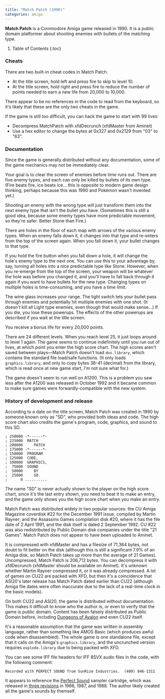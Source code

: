 ```yaml
---
title: "Match Patch (1990)"
categories: amiga
---
```


__Match Patch__ is a Commodore Amiga game released in 1990. It is a public
domain platformer about shooting enemies with bullets of the matching type.

1. Table of Contents
{:toc}

### Cheats

There are two built-in cheat codes in Match Patch.

- At the title screen, hold left and press fire to skip to level 10.
- At the title screen, hold right and press fire to reduce the number of points
  needed to earn a new life from 20,000 to 10,000.

There appear to be no references in the code to read from the keyboard, so it's
likely that these are the only two cheats in the game.

If the game is still too difficult, you can hack the game to start with 99 lives:

- Decompress MatchPatch with xfdDecrunch (xfdMaster from Aminet)
- Use a hex editor to change the bytes at 0x327 and 0x2129 from "03" to "63".

### Documentation

Since the game is generally distributed without any documentation, some of the
game mechanics may not be immediately clear.

Your goal is to clear the screen of enemies before time runs out. There are five
enemy types, and each can only be killed by bullets of its own type. (Fire beats
fire, ice beats ice... this is opposite to modern game design thinking, perhaps
because this was 1990 and Pok&eacute;mon wasn't invented yet.)

Shooting an enemy with the wrong type will just transform them into the next
enemy type that isn't the bullet you have. (Sometimes this is still a good idea,
because some enemy types have more predictable movement, so they're safer.
Better Stone than Fire.)

There are holes in the floor of each map with arrows of the various enemy types.
When an enemy falls down it, it changes into that type and re-enters from the
top of the screen again. When you fall down it, your bullet changes to that
type.

If you hold the fire button when you fall down a hole, it will change the hole's
enemy type to the next one. You can use this to your advantage by, say, turning
all holes into a nice predictable type like Stone. However, when you re-emerge
from the top of the screen, your weapon will be whatever the hole was before you
changed it, and you'll have to fall back through it again if you want to have
bullets for the new type. Changing types on multiple holes is time-consuming,
and you have a time limit.

The wine glass increases your range. The light switch lets your bullet pass
through enemies and potentially hit multiple enemies with one shot. (It doesn't
kill all Light type enemies, even though that would make sense...) If you die,
you lose these powerups. The effects of the other powerups are described if you
wait at the title screen.

You receive a bonus life for every 20,000 points.

There are 24 different levels. When you reach level 25, it just loops around to
level 1 again. The game seems to continue indefinitely until you run out of
lives, at which point you enter the high score chart. The high scores aren't
saved between plays&mdash;Match Patch doesn't load `dos.library`, which contains
the standard file load/safe functions. (It only loads `graphics.library`, and
only to copy bytes 38-41 (decimal) from the library, which is read once at new
game start, I'm not sure what for.)

The game doesn't seem to run well on A1200. This is a problem you saw less after
the A1200 was released in October 1992 and it became common to make sure games
were forwardly-compatible with the new system.

### History of development and release

According to a date on the title screen, Match Patch was created in 1990 by
someone known only as "SD", who provided both ideas and code. The high score
chart also credits the game's program, code, graphics, and sound to this SD.

    ; 250000 -*------*-
    ; 225000  MATCH    
    ; 200000     PATCH 
    ; 175000 -*------*-
    ; 150000  PROGRAM  
    ; 125000  CODE,    
    ; 100000  GRAPHICS,
    ;  75000  SOUND   
    ;  50000     BY    
    ;  25000     SD.   
    ;      0 ..........

The name "SD" is never actually shown to the player on the high score chart,
since it's the last entry shown, you need to beat it to make an entry, and the
game only shows you the high score chart when you make an entry.

Match Patch was distributed widely in two popular sources: the CU Amiga Magazine
coverdisk #22 for the December 1991 issue, compiled by Martin Rayner; and the
Assassins Games compilation disk #20, where it has the file date of 2 April
1991, and the disk itself is dated 2 September 1992. CU #22 was also
redistributed by Public Domain disk companies under the title "21 Games". Match
Patch does not appear to have been uploaded to Aminet.

It is compressed with xfdMaster and has a filesize of 71,364 bytes, not doubt to
fit better on the disk (although this is still a significant 7.9% of an Amiga
disk, so Match Patch takes up more than the average of 21 Games). Uncompressed,
Match Patch is 206,712 bytes. You can decompress it with xfdDecrunch (xfdMaster
should be available on Aminet). It's unknown whether Martin Rayner compressed
it, or it was already compressed. A lot of games on CU22 are packed with XFD,
but then it's a coincidence that ASI20's later release has Match Patch dated
earlier than CU22 (although Amiga file dates were often inaccurate due to the
lack of a real-time clock in the basic models).

On both CU22 and ASI20, the game is distributed without documentation. This
makes it difficult to know who the author is, or even to verify that the game is
public domain. Content has been falsely distributed as Public Domain before,
including [Dungeons of Avalon](https://tetracorp.github.io/dungeons-of-avalon/)
and even CU22 itself.

It's a reasonable assumption that the game was written in assembly language,
rather than something like AMOS Basic (which produces awful code when
disassembled). The whole game is one standalone file, except that it calls on
the Amiga's `graphics.library`, and the uncrunched version requires
`explode.library` due to being packed with XFD.

You can see some IFF file headers for IFF 8SVX audio files in the code, with the
following comment:

    Recorded with PERFECT SOUND from SunRize Industries.  (409) 846-1311

It appears to reference the 
[Perfect Sound](https://bigbookofamigahardware.com/bboah/product.aspx?id=1128)
sampler cartridge, which was released
in [three revisions](http://amiga.resource.cx/exp/perfectsound) in 1986, 1987,
and 1988. The author likely created all the game's sounds by themself.
